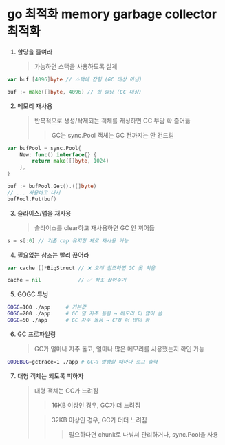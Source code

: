 # go 최적화 memory garbage collector 최적화

1. 할당을 줄여라
   > 가능하면 스택을 사용하도록 설계

```go
var buf [4096]byte // 스택에 잡힘 (GC 대상 아님)

buf := make([]byte, 4096) // 힙 할당 (GC 대상)
```

2. 메모리 재사용
   > 반복적으로 생성/삭제되는 객체를 캐싱하면 GC 부담 확 줄어듦
   >
   > > GC는 sync.Pool 객체는 GC 전까지는 안 건드림

```go
var bufPool = sync.Pool{
    New: func() interface{} {
        return make([]byte, 1024)
    },
}

buf := bufPool.Get().([]byte)
// ... 사용하고 나서
bufPool.Put(buf)
```

3. 슬라이스/맵을 재사용
   > 슬라이스를 clear하고 재사용하면 GC 안 끼어듦

```go
s = s[:0] // 기존 cap 유지한 채로 재사용 가능
```

4. 필요없는 참조는 빨리 끊어라

```go
var cache []*BigStruct // ❌ 오래 참조하면 GC 못 치움

cache = nil            // ✅ 참조 끊어주기
```

5. GOGC 튜닝

```sh
GOGC=100 ./app     # 기본값
GOGC=200 ./app     # GC 덜 자주 돌음 → 메모리 더 많이 씀
GOGC=50 ./app      # GC 자주 돌음 → CPU 더 많이 씀
```

6. GC 프로파일링
   > GC가 얼마나 자주 돌고, 얼마나 많은 메모리를 사용했는지 확인 가능

```sh
GODEBUG=gctrace=1 ./app # GC가 발생할 때마다 로그 출력
```

7. 대형 객체는 되도록 피하자
   > 대형 객체는 GC가 느려짐
   >
   > > 16KB 이상인 경우, GC가 더 느려짐
   >
   > > 32KB 이상인 경우, GC가 더더 느려짐
   > >
   > > > 필요하다면 chunk로 나눠서 관리하거나, sync.Pool을 사용
